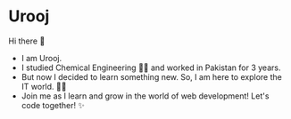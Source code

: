 # Urooj
Hi there :wave: <br>
- I am Urooj. <br>
- I studied Chemical Engineering :woman_student: and worked in Pakistan for 3 years. <br>
- But now I decided to learn something new. So, I am here to explore the IT world. :woman_technologist: <br>
- Join me as I learn and grow in the world of web development! Let's code together! :sparkles: